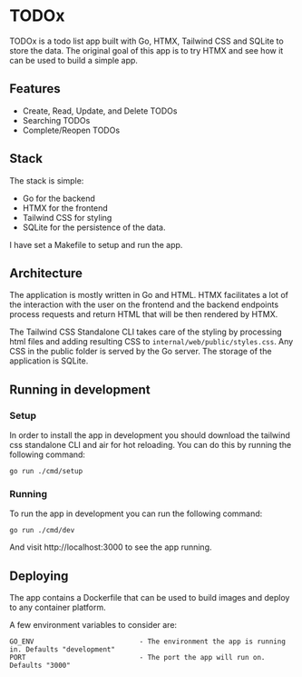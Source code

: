 # TODOx

TODOx is a todo list app built with Go, HTMX, Tailwind CSS and SQLite to store the data. The original goal of this app is to try HTMX and see how it can be used to build a simple app.

## Features

- Create, Read, Update, and Delete TODOs
- Searching TODOs
- Complete/Reopen TODOs

## Stack

The stack is simple:

- Go for the backend
- HTMX for the frontend
- Tailwind CSS for styling
- SQLite for the persistence of the data.

I have set a Makefile to setup and run the app. 

## Architecture

The application is mostly written in Go and HTML. HTMX facilitates a lot of the interaction with the user on the frontend and the backend endpoints process requests and return HTML that will be then rendered by HTMX.

The Tailwind CSS Standalone CLI takes care of the styling by processing html files and adding resulting CSS to `internal/web/public/styles.css`. Any CSS in the public folder is served by the Go server. The storage of the application is SQLite.

## Running in development

### Setup
In order to install the app in development you should download the tailwind css standalone CLI and air for hot reloading. You can do this by running the following command:

```
go run ./cmd/setup
```

### Running 
To run the app in development you can run the following command:

```
go run ./cmd/dev
```

And visit http://localhost:3000 to see the app running.

## Deploying

The app contains a Dockerfile that can be used to build images and deploy to any container platform. 

A few environment variables to consider are:

```
GO_ENV                          - The environment the app is running in. Defaults "development"
PORT                            - The port the app will run on. Defaults "3000"
```
